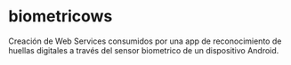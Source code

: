 # biometricows
Creación de Web Services consumidos por una app de reconocimiento de huellas digitales a través del sensor biometrico de un dispositivo Android.
